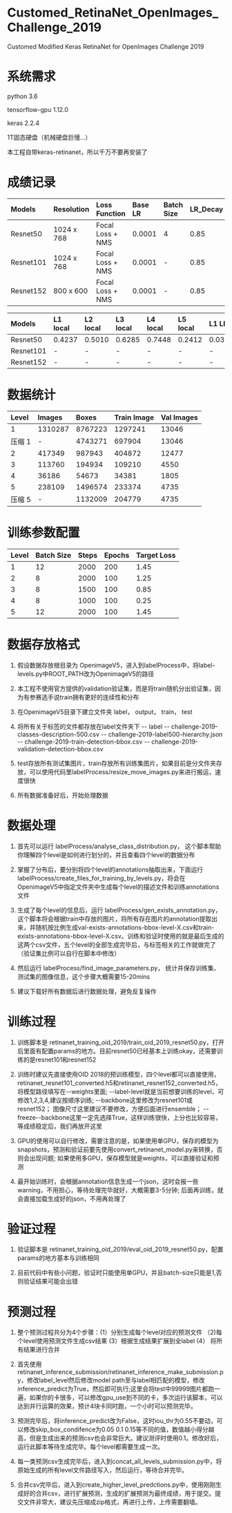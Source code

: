 # Customed_RetinaNet_OpenImages_Challenge_2019
Customed Modified Keras RetinaNet for OpenImages Challenge 2019

# 系统需求
python 3.6

tensorflow-gpu  1.12.0

keras           2.2.4

1T固态硬盘（机械硬盘巨慢...）

本工程自带keras-retinanet，所以千万不要再安装了

# 成绩记录

|Models|Resolution|Loss Function|Base LR|Batch Size|LR_Decay|MAP|
|:---|:---|:---|:---|:---|:---|:---|
|Resnet50|1024 x 768|Focal Loss + NMS|0.0001|4|0.85|0.46005|
|Resnet101|1024 x 768|Focal Loss + NMS|0.0001|-|0.85|-|
|Resnet152|800 x 600|Focal Loss + NMS|0.0001|-|0.85|-|

|Models|L1 local|L2 local|L3 local|L4 local|L5 local|L1 LB|L2 LB|L3 LB|L4 LB|L5 LB|
|:---|:---|:---|:---|:---|:---|:---|:---|:---|:---|:---|
|Resnet50|0.4237|0.5010|0.6285|0.7448|0.2412|0.03859|0.13201|0.16437|0.13924|0.02262|
|Resnet101|-|-|-|-|-|-|-|-|-|-|
|Resnet152|-|-|-|-|-|-|-|-|-|-|

# 数据统计
|Level|Images|Boxes|Train Image|Val Images|
|:---|:---|:---|:---|:---|
|1|1310287|8767223|1297241|13046|
|压缩 1|-|4743271|697904|13046|
|2|417349|987943|404872|12477|
|3|113760|194934|109210|4550|
|4|36186|54673|34381|1805|
|5|238109|1496574|233374|4735|
|压缩 5|-|1132009|204779|4735|

# 训练参数配置
|Level|Batch Size|Steps|Epochs|Target Loss|
|:---|:---|:---|:---|:---|
|1|12|2000|200|1.45|
|2|8|2000|100|1.25|
|3|8|1500|100|0.85|
|4|8|1000|100|0.25|
|5|12|2000|100|1.45|

# 数据存放格式
1. 假设数据存放根目录为 OpenimageV5，进入到labelProcess中，将label-levels.py中ROOT_PATH改为OpenimageV5的路径

2. 本工程不使用官方提供的validation验证集，而是将train随机分出验证集，因为有参赛选手说train拥有更好的连续性和分布

3. 在OpenimageV5目录下建立文件夹 label， output， train， test

4. 将所有关于标签的文件都存放在label文件夹下
   -- label -- challenge-2019-classes-description-500.csv
            -- challenge-2019-label500-hierarchy.json
            -- challenge-2019-train-detection-bbox.csv
            -- challenge-2019-validation-detection-bbox.csv

5. test存放所有测试集图片，train存放所有训练集图片，如果目前是分文件夹存放，可以使用代码里labelProcess/resize_move_images.py来进行搬运，速度很快

6. 所有数据准备好后，开始处理数据

# 数据处理
1. 首先可以运行 labelProcess/analyse_class_distribution.py， 这个脚本帮助你理解四个level是如何进行划分的，并且查看四个level的数据分布

2. 掌握了分布后，要分别将四个level的annotations抽取出来，下面运行 labelProcess/create_files_for_training_by_levels.py，将会在OpenimageV5中指定文件夹中生成每个level的描述文件和训练annotations文件

3. 生成了每个level的信息后，运行 labelProcess/gen_exists_annotation.py， 这个脚本将会根据train中存放的图片，将所有存在图片的annotation提取出来，并随机按比例生成val-exists-annotations-bbox-level-X.csv和train-exists-annotations-bbox-level-X.csv。训练和验证时使用的就是最后生成的这两个csv文件，五个level的全部生成完毕后，与标签相关的工作就做完了（验证集比例可以自行在脚本中修改）

4. 然后运行 labelProcess/find_image_parameters.py， 统计并保存训练集、测试集的图像信息，这个步骤大概需要15-20mins

5. 建议下载好所有数据后进行数据处理，避免反复操作

# 训练过程
1. 训练脚本是 retinanet_training_oid_2019/train_oid_2019_resnet50.py，打开后里面有配置params的地方。目前resnet50已经基本上训练okay，还需要训练的是resnet101和resnet152

2. 训练时建议先直接使用OID 2018的预训练模型，四个level都可以直接使用，retinanet_resnet101_converted.h5和retinanet_resnet152_converted.h5，将模型路径填写在--weights里面; --label-level就是当前想要训练的level，可修改1,2,3,4,建议按顺序训练; --backbone这里修改为resnet101或resnet152； 图像尺寸这里建议不要修改，方便后面进行ensemble； --freeze--backbone这里一定先选择True，这样训练很快，上分也比较容易，等成绩稳定后，我们再放开这里

3. GPU的使用可以自行修改，需要注意的是，如果使用单GPU，保存的模型为snapshots，预测和验证前要先使用convert_retinanet_model.py来转换，否则会出现问题; 如果使用多GPU，保存模型就是weights，可以直接验证和预测

4. 最开始训练时，会根据annotation信息生成一个json，这时会报一些warning，不用担心，等待处理完毕就好，大概需要3-5分钟; 后面再训练，就会直接加载生成好的json，不用再处理了

# 验证过程
1. 验证脚本是 retinanet_training_oid_2019/eval_oid_2019_resnet50.py，配置params的地方基本与训练相同

2. 目前代码中有些小问题，验证时只能使用单GPU，并且batch-size只能是1,否则验证结果可能会出错

# 预测过程
1. 整个预测过程共分为4个步骤：(1）分别生成每个level对应的预测文件 （2)每个level使用预测文件生成csv结果 (3）根据生成结果扩展到全label (4） 将所有结果进行合并

2. 首先使用retinanet_inference_submission/retinanet_inference_make_submission.py，修改label_level然后修改model path至与label相匹配的模型，修改inference_predict为True，然后即可执行;这里会将test中99999图片都跑一遍，如果你的卡很多，可以修改gpu_use到不同的卡，多次运行该脚本，可以达到并行运算的效果，预计4块卡同时跑，一个小时可以预测完毕。

3. 预测完毕后，将inference_predict改为False，这时iou_thr为0.55不要动，可以修改skip_box_condifence为0.05 0.1 0.15等不同的值，数值越小得分越高，但是生成出来的预测csv也会非常巨大。建议测评时使用0.1。修改好后，运行此脚本等待生成完毕。每个level都需要生成一次。

4. 每一类预测csv生成完毕后，进入到concat_all_levels_submission.py中，将原始生成的所有level文件路径写入，然后运行，等待合并完毕。

5. 合并csv完毕后，进入到create_higher_level_predctions.py中，使用刚刚生成好的合并csv，进行扩展预测，生成的扩展预测为最终成绩，用于提交。提交文件非常大，建议先压缩成zip格式，再进行上传，上传需要翻墙。
